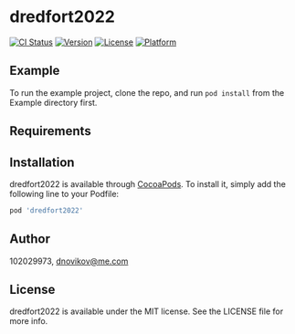 # dredfort2022

[![CI Status](https://img.shields.io/travis/102029973/dredfort2022.svg?style=flat)](https://travis-ci.org/102029973/dredfort2022)
[![Version](https://img.shields.io/cocoapods/v/dredfort2022.svg?style=flat)](https://cocoapods.org/pods/dredfort2022)
[![License](https://img.shields.io/cocoapods/l/dredfort2022.svg?style=flat)](https://cocoapods.org/pods/dredfort2022)
[![Platform](https://img.shields.io/cocoapods/p/dredfort2022.svg?style=flat)](https://cocoapods.org/pods/dredfort2022)

## Example

To run the example project, clone the repo, and run `pod install` from the Example directory first.

## Requirements

## Installation

dredfort2022 is available through [CocoaPods](https://cocoapods.org). To install
it, simply add the following line to your Podfile:

```ruby
pod 'dredfort2022'
```

## Author

102029973, dnovikov@me.com

## License

dredfort2022 is available under the MIT license. See the LICENSE file for more info.
